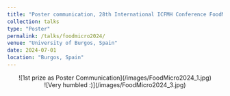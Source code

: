 ```yaml
---
title: "Poster communication, 28th International ICFMH Conference FoodMicro2024"
collection: talks
type: "Poster"
permalink: /talks/foodmicro2024/
venue: "University of Burgos, Spain"
date: 2024-07-01
location: "Burgos, Spain"
---
```

<div align="center">
  ![1st prize as Poster Communication](/images/FoodMicro2024_1.jpg)
</div>

<div align="center">
  ![Very humbled :)](/images/FoodMicro2024_3.jpg)
</div>
